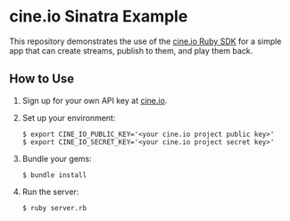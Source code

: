 # cine.io Sinatra Example

This repository demonstrates the use of the [cine.io Ruby SDK][cineio-ruby] for a simple app that can create streams, publish to them, and play them back.

## How to Use

1. Sign up for your own API key at [cine.io][cineio].
2. Set up your environment:

      ```term
      $ export CINE_IO_PUBLIC_KEY='<your cine.io project public key>'
      $ export CINE_IO_SECRET_KEY='<your cine.io project secret key>'
      ```

3. Bundle your gems:

      ```term
      $ bundle install
      ```

4. Run the server:

      ```term
      $ ruby server.rb
      ```

<!-- external links -->
[cineio]:https://www.cine.io/
[cineio-ruby]:https://github.com/cine-io/cineio-ruby
